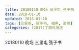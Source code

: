 ```yaml
---
title: 20180110 晚场 三里屯 弦子书
date: 2018-01-10
updated: 2018-01-10
tags: [三里屯, 弦子书, 相声, 高峰] 
categories: (2017)丁酉年场次 
---
```

20180110 晚场 三里屯 弦子书
